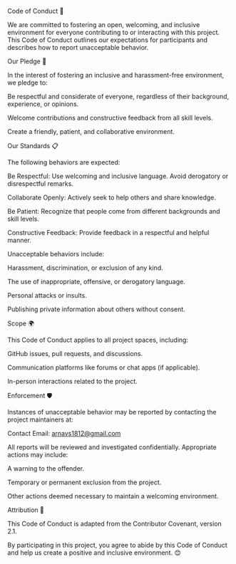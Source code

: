 Code of Conduct 🌟

We are committed to fostering an open, welcoming, and inclusive environment for everyone contributing to or interacting with this project. This Code of Conduct outlines our expectations for participants and describes how to report unacceptable behavior.

Our Pledge 🤝

In the interest of fostering an inclusive and harassment-free environment, we pledge to:

Be respectful and considerate of everyone, regardless of their background, experience, or opinions.

Welcome contributions and constructive feedback from all skill levels.

Create a friendly, patient, and collaborative environment.

Our Standards 📋

The following behaviors are expected:

Be Respectful: Use welcoming and inclusive language. Avoid derogatory or disrespectful remarks.

Collaborate Openly: Actively seek to help others and share knowledge.

Be Patient: Recognize that people come from different backgrounds and skill levels.

Constructive Feedback: Provide feedback in a respectful and helpful manner.

Unacceptable behaviors include:

Harassment, discrimination, or exclusion of any kind.

The use of inappropriate, offensive, or derogatory language.

Personal attacks or insults.

Publishing private information about others without consent.

Scope 🌍

This Code of Conduct applies to all project spaces, including:

GitHub issues, pull requests, and discussions.

Communication platforms like forums or chat apps (if applicable).

In-person interactions related to the project.

Enforcement 🛡️

Instances of unacceptable behavior may be reported by contacting the project maintainers at:

Contact Email: arnavs1812@gmail.com

All reports will be reviewed and investigated confidentially. Appropriate actions may include:

A warning to the offender.

Temporary or permanent exclusion from the project.

Other actions deemed necessary to maintain a welcoming environment.

Attribution 📜

This Code of Conduct is adapted from the Contributor Covenant, version 2.1.

By participating in this project, you agree to abide by this Code of Conduct and help us create a positive and inclusive environment. 😊
